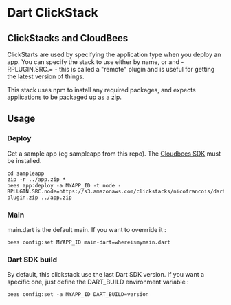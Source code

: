 # Dart ClickStack

## ClickStacks and CloudBees

ClickStarts are used by specifying the application type when you deploy an app. 
You can specify the stack to use either by name, or <name> and 
-RPLUGIN.SRC.<name>=<url> - this is called a "remote" plugin and is useful for 
getting the latest version of things.

This stack uses npm to install any required packages, and expects applications 
to be packaged up as a zip. 

## Usage

### Deploy

Get a sample app (eg sampleapp from this repo).
The [Cloudbees SDK](http://wiki.cloudbees.com/bin/view/RUN/BeesSDK) must be installed.

```
cd sampleapp
zip -r ../app.zip *
bees app:deploy -a MYAPP_ID -t node -RPLUGIN.SRC.node=https://s3.amazonaws.com/clickstacks/nicofrancois/dart-plugin.zip ../app.zip
```

### Main

main.dart is the default main. If you want to overrride it :

```
bees config:set MYAPP_ID main-dart=whereismymain.dart
```


### Dart SDK build

By default, this clickstack use the last Dart SDK version. 
If you want a specific one, just define the DART_BUILD environment variable :

```
bees config:set -a MYAPP_ID DART_BUILD=version
```

